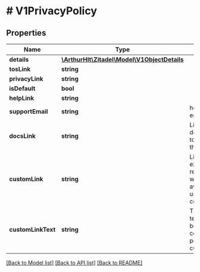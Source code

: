 # # V1PrivacyPolicy

## Properties

Name | Type | Description | Notes
------------ | ------------- | ------------- | -------------
**details** | [**\ArthurHlt\Zitadel\Model\V1ObjectDetails**](V1ObjectDetails.md) |  | [optional]
**tosLink** | **string** |  | [optional]
**privacyLink** | **string** |  | [optional]
**isDefault** | **bool** |  | [optional]
**helpLink** | **string** |  | [optional]
**supportEmail** | **string** | help / support email address. | [optional]
**docsLink** | **string** | Link to documentation to be shown in the console. | [optional]
**customLink** | **string** | Link to an external resource that will be available to users in the console. | [optional]
**customLinkText** | **string** | The button text that would be shown in console pointing to custom link. | [optional]

[[Back to Model list]](../../README.md#models) [[Back to API list]](../../README.md#endpoints) [[Back to README]](../../README.md)
